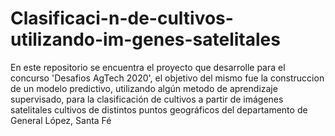 # Clasificaci-n-de-cultivos-utilizando-im-genes-satelitales
En este repositorio se encuentra el proyecto que desarrolle para el concurso 'Desafios AgTech 2020', el objetivo del mismo fue la construccion de un modelo predictivo, utilizando algún metodo de aprendizaje supervisado, para la clasificación de cultivos a partir de imágenes satelitales cultivos de distintos puntos geográficos del departamento de General López, Santa Fé
